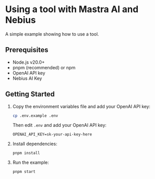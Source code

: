 # Using a tool with Mastra AI and Nebius 

A simple example showing how to use a tool.

## Prerequisites

- Node.js v20.0+
- pnpm (recommended) or npm
- OpenAI API key
- Nebius AI Key

## Getting Started

1. Copy the environment variables file and add your OpenAI API key:

   ```bash
   cp .env.example .env
   ```

   Then edit `.env` and add your OpenAI API key:

   ```env
   OPENAI_API_KEY=sk-your-api-key-here
   ```

2. Install dependencies:

   ```
   pnpm install
   ```

3. Run the example:

   ```bash
   pnpm start
   ```
